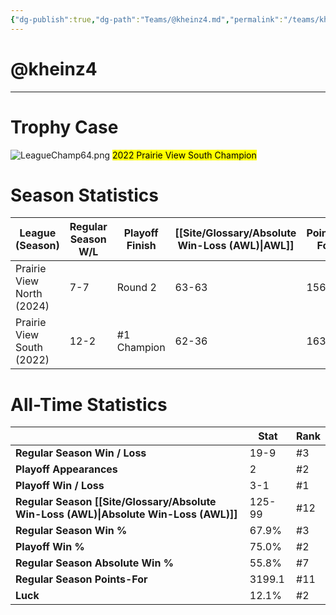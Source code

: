 ```yaml
---
{"dg-publish":true,"dg-path":"Teams/@kheinz4.md","permalink":"/teams/kheinz4/"}
---
```


# @kheinz4
--- 
# Trophy Case

![LeagueChamp64.png](/img/user/z_Assets/img/LeagueChamp64.png)
<mark class="yellow mark-border">2022 Prairie View South Champion</mark>
# Season Statistics
| **League (Season)**       | **Regular Season W/L** | **Playoff Finish** | **[[Site/Glossary/Absolute Win-Loss (AWL)\|AWL]]** | **Points-For** |
| ------------------------- | ---------------------- | ------------------ | ------------------------------------ | -------------- |
| Prairie View North (2024) | 7-7                    | Round 2            | 63-63                                | 1561.8         |
| Prairie View South (2022) | 12-2                   | #1 Champion        | 62-36                                | 1637.3         |
# All-Time Statistics
|                                                | **Stat** | **Rank** |
| ---------------------------------------------- | -------- | -------- |
| **Regular Season Win / Loss**                  | 19-9 | #3 |
| **Playoff Appearances**                        | 2 | #2 |
| **Playoff Win / Loss**                         | 3-1 | #1 |
| **Regular Season [[Site/Glossary/Absolute Win-Loss (AWL)\|Absolute Win-Loss (AWL)]]** | 125-99 | #12 |
| **Regular Season Win %**                       | 67.9% | #3 |
| **Playoff Win %**                              | 75.0% | #2 |
| **Regular Season Absolute Win %**              | 55.8% | #7 |
| **Regular Season Points-For**                  | 3199.1 | #11 |
| **Luck**                                       | 12.1% | #2 |